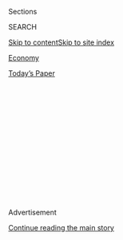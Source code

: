 <div id="app">

<div>

<div>

<div>

<div class="NYTAppHideMasthead css-1q2w90k e1suatyy0">

<div class="section css-ui9rw0 e1suatyy2">

<div class="css-eph4ug er09x8g0">

<div class="css-6n7j50">

</div>

<span class="css-1dv1kvn">Sections</span>

<div class="css-10488qs">

<span class="css-1dv1kvn">SEARCH</span>

</div>

[Skip to content](#site-content)[Skip to site
index](#site-index)

</div>

<div id="masthead-section-label" class="css-1wr3we4 eaxe0e00">

[Economy](https://www.nytimes.com/section/business/economy)

</div>

<div class="css-10698na e1huz5gh0">

</div>

</div>

<div id="masthead-bar-one" class="section hasLinks css-15hmgas e1csuq9d3">

<div class="css-uqyvli e1csuq9d0">

</div>

<div class="css-1uqjmks e1csuq9d1">

</div>

<div class="css-9e9ivx">

[](https://myaccount.nytimes.com/auth/login?response_type=cookie&client_id=vi)

</div>

<div class="css-1bvtpon e1csuq9d2">

[Today’s
Paper](https://www.nytimes.com/section/todayspaper)

</div>

</div>

</div>

</div>

<div data-aria-hidden="false">

<div id="site-content" data-role="main">

<div>

<div class="css-1aor85t" style="opacity:0.000000001;z-index:-1;visibility:hidden">

<div class="css-1hqnpie">

<div class="css-epjblv">

<span class="css-17xtcya">[Economy](/section/business/economy)</span><span class="css-x15j1o">|</span><span class="css-fwqvlz">Trump
and Congress Both Want Tax Cuts. The Question Is Which
Ones.</span>

</div>

<div class="css-k008qs">

<div class="css-1iwv8en">

<span class="css-18z7m18"></span>

<div>

</div>

</div>

<span class="css-1n6z4y">https://nyti.ms/2eNM1Ja</span>

<div class="css-1705lsu">

<div class="css-4xjgmj">

<div class="css-4skfbu" data-role="toolbar" data-aria-label="Social Media Share buttons, Save button, and Comments Panel with current comment count" data-testid="share-tools">

  - 
  - 
  - 
  - 
    
    <div class="css-6n7j50">
    
    </div>

  - 

</div>

</div>

</div>

</div>

</div>

</div>

<div class="css-13pd83m">

</div>

<div id="top-wrapper" class="css-1sy8kpn">

<div id="top-slug" class="css-l9onyx">

Advertisement

</div>

[Continue reading the main
story](#after-top)

<div class="ad top-wrapper" style="text-align:center;height:100%;display:block;min-height:250px">

<div id="top" class="place-ad" data-position="top" data-size-key="top">

</div>

</div>

<div id="after-top">

</div>

</div>

<div id="sponsor-wrapper" class="css-1hyfx7x">

<div id="sponsor-slug" class="css-19vbshk">

Supported by

</div>

[Continue reading the main
story](#after-sponsor)

<div id="sponsor" class="ad sponsor-wrapper" style="text-align:center;height:100%;display:block">

</div>

<div id="after-sponsor">

</div>

</div>

<div class="css-1vkm6nb ehdk2mb0">

# Trump and Congress Both Want Tax Cuts. The Question Is Which Ones.

</div>

<div class="css-79elbk" data-testid="photoviewer-wrapper">

<div class="css-z3e15g" data-testid="photoviewer-wrapper-hidden">

</div>

<div class="css-1a48zt4 ehw59r15" data-testid="photoviewer-children">

![<span class="css-16f3y1r e13ogyst0" data-aria-hidden="true">President-elect
Donald J. Trump met with Speaker Paul D. Ryan on Thursday in Washington,
accompanied by Mr. Trump’s wife, Melania, and Vice President-elect Mike
Pence.</span><span class="css-cnj6d5 e1z0qqy90" itemprop="copyrightHolder"><span class="css-1ly73wi e1tej78p0">Credit...</span><span><span>Al
Drago/The New York
Times</span></span></span>](https://static01.nyt.com/images/2016/11/13/business/13TAXES/13TAXES-articleLarge.jpg?quality=75&auto=webp&disable=upscale)

</div>

</div>

<div class="css-xt80pu e12qa4dv0">

<div class="css-18e8msd">

<div class="css-vp77d3 epjyd6m0">

<div class="css-1baulvz">

By [<span class="css-1baulvz last-byline" itemprop="name">Patricia
Cohen</span>](http://www.nytimes.com/by/patricia-cohen)

</div>

</div>

  - Nov. 12,
    2016

  - 
    
    <div class="css-4xjgmj">
    
    <div class="css-d8bdto" data-role="toolbar" data-aria-label="Social Media Share buttons, Save button, and Comments Panel with current comment count" data-testid="share-tools">
    
      - 
      - 
      - 
      - 
        
        <div class="css-6n7j50">
        
        </div>
    
      - 
    
    </div>
    
    </div>

</div>

</div>

<div class="section meteredContent css-1r7ky0e" name="articleBody" itemprop="articleBody">

<div class="css-1fanzo5 StoryBodyCompanionColumn">

<div class="css-53u6y8">

Several economic issues divide many Republicans in Congress from Donald
J. Trump, the Republican president-elect. Free trade versus tariffs to
limit imports. Immigration reform versus a border wall. Cutting Social
Security and other benefit programs versus protecting them.

But one economic matter unites just about every member of the Republican
party: support for tax cuts, particularly for those at the top of the
income ladder.

Whatever fault lines have emerged during this campaign, the belief that
lower taxes targeted at “job creators” will unleash a roar of economic
growth crosses them. Both [Donald J.
Trump](https://www.donaldjtrump.com/policies/tax-plan) and [Paul D.
Ryan](https://abetterway.speaker.gov/_assets/pdf/ABetterWay-Tax-Snapshot.pdf),
the House speaker, [have released tax
proposals](https://abetterway.speaker.gov/_assets/pdf/ABetterWay-Tax-Snapshot.pdf)
that hark back to the supply-side programs of the Reagan and George W.
Bush eras, promising that the multitrillion-dollar cost will be more
than offset by the extra revenue flowing into the Treasury from the
growth that will follow.

“Tax reform is the thing that always unites Republicans,” said William
Gale, a co-director of the nonpartisan Tax Policy Center and a former
economic adviser to President George H.W. Bush. “I would guess that
that’s Item 1 on the congressional agenda.”

</div>

</div>

<div class="css-1fanzo5 StoryBodyCompanionColumn">

<div class="css-53u6y8">

House Republicans already have a fairly detailed blueprint for Congress
and the White House to follow.

“My sense is that Trump doesn’t really have the details of a tax reform
package that he wants,” Mr. Gale said. “He has broad ideas, and then the
Congress will go at it and pin down the details. The House blueprint
seems like the place to start and may be fairly close to where they
finish.”

That does not mean Mr. Trump will not have his own ideas. Mr. Gale
expects a Trump White House to insist on continuing a deduction for
interest paid on debt-financed projects, a provision dear to real estate
developers. (The House plan proposes ending the deduction, instead
allowing businesses to immediately deduct expenses and investments.)

While sweeping tax cuts were never a crusading theme of Mr. Trump’s,
they have long been near the top of Mr. Ryan’s agenda. And Mr. Trump has
suggested he would be happy to let Congress take the lead.

“They’ll have to take the temperature of the White House to see what
pieces of Trump’s campaign promises have to be incorporated into that,”
said Douglas Holtz-Eakin, a former director of the Congressional Budget
Office and now president of the [American Action
Forum](https://www.americanactionforum.org/), a conservative economic
advocacy group. “But I assume the House tax plan is the starting point.”

</div>

</div>

<div class="css-1fanzo5 StoryBodyCompanionColumn">

<div class="css-53u6y8">

There is certainly a significant overlap. Both would cut income tax
rates across the board and keep rates low on income from investments, an
approach intended to spur savings that effectively guarantees the
juiciest cuts for the wealthy.

An [analysis of Mr. Trump’s latest plan by the Tax Policy
Center](http://www.taxpolicycenter.org/publications/analysis-donald-trumps-revised-tax-plan/full)
calculated that the top 0.1 percent of the population, those with
incomes over $3.7 million in 2016, would receive an average 14 percent
reduction, or about $1.1 million. Households in the middle of the scale
— those earning between about $48,000 and $83,000 today — would get a
1.8 percent tax cut worth on average $1,010, while the poorest fifth of
Americans will gain about $110, or 1 percent of their income.

Both Mr. Trump’s and Mr. Ryan’s plans eliminate a deep-rooted Republican
bête noire, the [estate
tax](http://topics.nytimes.com/your-money/planning/estate-planning/index.html?inline=nyt-classifier)
on bequests to heirs. Under today’s code, it falls on only 0.2 percent
of households, since it applies only to estates worth more than $10.9
million for a married couple.

Their plans, in conjunction with rejecting the Affordable Care Act, drop
the 3.8 percent surtax on high earners’ investment income, which helps
pay for health coverage for lower-income Americans. Both also take aim
at the [alternative minimum
tax](http://topics.nytimes.com/top/reference/timestopics/subjects/a/alternative_minimum_tax/index.html?inline=nyt-classifier),
which was originally established to make sure that those earning high
incomes do not entirely escape taxes by invoking certain deductions but
now falls mostly on the upper middle class in affluent regions of the
country.

</div>

</div>

<div style="max-width:100%;margin:0 auto">

<div class="css-17dprlf" data-id="100000004763609" data-slug="How-Much-Tax-Do-Corporations-Actually-Pay" style="max-width:600px">

</div>

</div>

<div class="css-1fanzo5 StoryBodyCompanionColumn">

<div class="css-53u6y8">

Lowering the tax on capital gains — which also benefits the wealthy the
most — draws wide support among the leadership headed for both ends of
Pennsylvania Avenue in 2017 as well.

Republicans say they also want to provide some tax cuts for those lower
on the income ladder. Senator Marco Rubio, who was re-elected to
represent Florida after his failed presidential bid, favors increasing
the child tax credit; Mr. Ryan, who is working closely with Kevin Brady
of Texas, the chairman of the House Ways and Means Committee, supports
expanding the earned-income tax credit to poor working families without
children. Mr. Trump has suggested he wants to provide tax cuts to
two-income families with children as well.

</div>

</div>

<div class="css-1fanzo5 StoryBodyCompanionColumn">

<div class="css-53u6y8">

For all the similarities, there are important differences as well. The
biggest contrast between Mr. Trump’s and Mr. Ryan’s tax approaches can
be seen on the corporate side, where they differ on how to tax capital
investment and debt. They also differ on the proposed tax rate for most
small businesses.

The most compelling target for business tax reform is the roughly $2.6
trillion that American corporations like Apple, General Electric,
Microsoft and Pfizer have kept abroad on an extended tax holiday, out of
the Internal Revenue Service’s reach.

“Everyone agrees that the foreign tax situation is ludicrous because it
doesn’t raise any revenue and keeps several trillion dollars abroad,”
said Robert Pozen, a senior lecturer at the M.I.T. Sloan School of
Management.

Mr. Trump has said he was determined to get multinational companies to
pay their American tax bills every year, although the sting would not be
as great since he would also cut corporate rates and allow credits for
foreign taxes paid.

By contrast, the House Republicans have been pushing for what is known
as a territorial system, which would tax all businesses solely on what
goods and services they sold in the United States.

The flaw in a territorial approach, Mr. Pozen and other economists have
pointed out, is that it encourages businesses to shop the world for
lower tax rates, ultimately shifting even more profits and jobs
overseas.

“Why is that good for a president who wants to have more jobs and more
facilities in the U.S.?” Mr. Pozen asked. “I don’t see how you can
reconcile those goals under a territorial system.”

</div>

</div>

<div class="css-1fanzo5 StoryBodyCompanionColumn">

<div class="css-53u6y8">

Mr. Pozen favors a global minimum tax that every American business would
have to pay. Companies that shift their tax home or try to funnel more
profits through low-tax nations would nonetheless be required to make up
the difference between that rate and the minimum by paying the United
States Treasury.

However part of that stash is recaptured, there is a broad consensus in
Congress that some of the new revenue should be used to invest in
repairing and improving public infrastructure. Mr. Trump spoke of
spending $1 trillion over 10 years on roads, bridges, waterways and
airports, although he said he planned to rely primarily on tax credits
for private companies, equity investments and privately raised debt.

Linking international reform to infrastructure funding could work, said
Janice Mays, a former staff director of the Ways and Means Committee who
is now a managing director at the tax and accounting firm
PricewaterhouseCoopers. “I do think Trump wants to do infrastructure, to
help people get jobs and stimulate the economy.”

But as a longtime veteran of budget and tax battles on Capitol Hill, Ms.
Mays warned that obstacles continually pop up in both expected and
unexpected places. The size of the projected deficit from the various
tax-cutting plans — as much as $7 trillion over a decade — could set off
an internal war among Republicans who favor restraining spending on
Social Security, Medicare and benefit programs for the poor and those,
like Mr. Trump, who say they want to prevent the blue-collar families
who flocked to his campaign from losing government programs that help
keep them above water.

“I just think they may be a little optimistic at the moment,” Ms. Mays
said.

</div>

</div>

</div>

<div>

</div>

<div>

</div>

<div>

</div>

<div>

<div id="bottom-wrapper" class="css-1ede5it">

<div id="bottom-slug" class="css-l9onyx">

Advertisement

</div>

[Continue reading the main
story](#after-bottom)

<div id="bottom" class="ad bottom-wrapper" style="text-align:center;height:100%;display:block;min-height:90px">

</div>

<div id="after-bottom">

</div>

</div>

</div>

</div>

</div>

## Site Index

<div>

</div>

## Site Information Navigation

  - [© <span>2020</span> <span>The New York Times
    Company</span>](https://help.nytimes.com/hc/en-us/articles/115014792127-Copyright-notice)

<!-- end list -->

  - [NYTCo](https://www.nytco.com/)
  - [Contact
    Us](https://help.nytimes.com/hc/en-us/articles/115015385887-Contact-Us)
  - [Work with us](https://www.nytco.com/careers/)
  - [Advertise](https://nytmediakit.com/)
  - [T Brand Studio](http://www.tbrandstudio.com/)
  - [Your Ad
    Choices](https://www.nytimes.com/privacy/cookie-policy#how-do-i-manage-trackers)
  - [Privacy](https://www.nytimes.com/privacy)
  - [Terms of
    Service](https://help.nytimes.com/hc/en-us/articles/115014893428-Terms-of-service)
  - [Terms of
    Sale](https://help.nytimes.com/hc/en-us/articles/115014893968-Terms-of-sale)
  - [Site
    Map](https://spiderbites.nytimes.com)
  - [Help](https://help.nytimes.com/hc/en-us)
  - [Subscriptions](https://www.nytimes.com/subscription?campaignId=37WXW)

</div>

</div>

</div>

</div>
